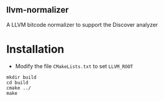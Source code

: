 llvm-normalizer
--------------------------------

A LLVM bitcode normalizer to support the Discover analyzer

# Installation

- Modify the file `CMakeLists.txt` to set `LLVM_ROOT`

```
mkdir build
cd build
cmake ../
make
```
